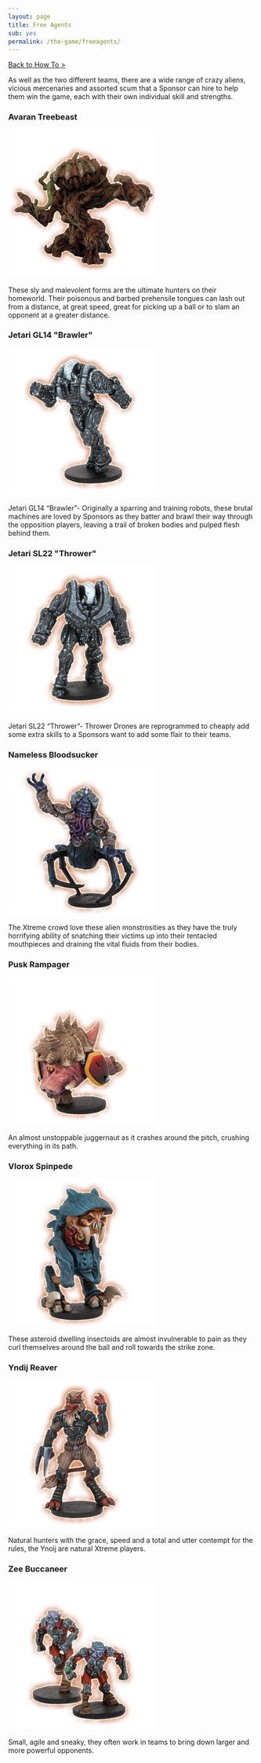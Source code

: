 ```yaml
---
layout: page
title: Free Agents
sub: yes
permalink: /the-game/freeagents/
---
```

<p><a href="http://dreadballxtremethegame.com/how-to/" class="btn btn-danger">Back to How To ></a></p>
<!-- for each faction -->

As well as the two different teams, there are a wide range of crazy aliens, vicious mercenaries and assorted scum that a Sponsor can hire to help them win the game, each with their own individual skill and strengths.

<!-- Content Row -->
<div class="row">
<div class="col-md-4">
<h3>Avaran Treebeast</h3>
<img src="/img/avaran-thing.png" class="pull-left img-responsive " /></a>
<p>These sly and malevolent forms are the ultimate hunters on their homeworld. Their poisonous and barbed prehensile tongues can lash out from a distance, at great speed, great for picking up a ball or to slam an opponent at a greater distance.</p>
</div>
<!-- /.col-md-4 -->
 <div class="col-md-4">
<h3>Jetari GL14 "Brawler"</h3>
<img src="/img/jetari-a-free-agent.png" class="pull-left img-responsive " /></a>
<p>Jetari GL14 “Brawler”- Originally a sparring and training robots, these brutal machines are loved by Sponsors as they batter and brawl their way through the opposition players, leaving a trail of broken bodies and pulped flesh behind them.</p>
</div>
<!-- /.col-md-4 -->
 <div class="col-md-4">
<h3>Jetari SL22 "Thrower"</h3>
<img src="/img/jetari-b-free-agent.png" class="pull-left img-responsive " /></a>
<p>Jetari SL22 “Thrower”- Thrower Drones are reprogrammed to cheaply add some extra skills to a Sponsors want to add some flair to their teams.</p>
</div>
<!-- /.col-md-4 -->
</div>
<!-- /.row -->

<!-- Content Row -->
<div class="row">
<div class="col-md-4">
<h3>Nameless Bloodsucker</h3>
<img src="/img/bloodsucker-free-agent.png" class="pull-left img-responsive " /></a>
<p>The Xtreme crowd love these alien monstrosities as they have the truly horrifying ability of snatching their victims up into their tentacled mouthpieces and draining the vital fluids from their bodies.</p>
</div>
<!-- /.col-md-4 -->
 <div class="col-md-4">
<h3>Pusk Rampager</h3>
<img src="/img/pusk-free-agent.png" class="pull-left img-responsive " /></a>
<p>An almost unstoppable juggernaut as it crashes around the pitch, crushing everything in its path.   </p>
</div>
<!-- /.col-md-4 -->
 <div class="col-md-4">
<h3>Vlorox Spinpede</h3>
<img src="/img/spinpede-free-agent.png" class="pull-left img-responsive " /></a>
<p>These asteroid dwelling insectoids are almost invulnerable to pain as they curl themselves around the ball and roll towards the strike zone.</p>
</div>
<!-- /.col-md-4 -->
</div>
<!-- /.row -->

<!-- Content Row -->
<div class="row">
<div class="col-md-4">
<h3>Yndij Reaver</h3>
<img src="/img/yndig-reaver.png" class="pull-left img-responsive " /></a>
<p>Natural hunters with the grace, speed and a total and utter contempt for the rules, the Ynoij are natural Xtreme players.</p>
</div>
<!-- /.col-md-4 -->
 <div class="col-md-4">
<h3>Zee Buccaneer</h3>
<img src="/img/zee-free-agent-1.png" class="pull-left img-responsive " /></a>
<p>Small, agile and sneaky, they often work in teams to bring down larger and more powerful opponents.</p>
</div>
<!-- /.col-md-4 -->
</div>
<!-- /.row -->
